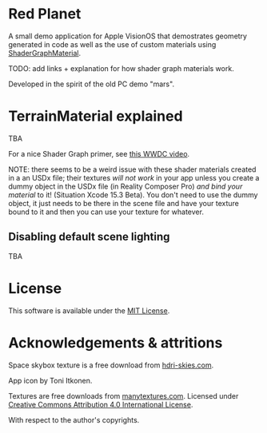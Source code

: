 # Red Planet

A small demo application for Apple VisionOS that demostrates geometry generated in code as well as the use of custom materials using [ShaderGraphMaterial](TBD).

TODO: add links + explanation for how shader graph materials work.

Developed in the spirit of the old PC demo "mars".

# TerrainMaterial explained

TBA

For a nice Shader Graph primer, see [this WWDC video](https://developer.apple.com/videos/play/wwdc2023/10202/).

NOTE: there seems to be a weird issue with these shader materials created in a an USDx file; their textures *will not work* in your app unless you create a dummy object in the USDx file (in Reality Composer Pro) *and bind your material* to it! (Situation Xcode 15.3 Beta). You don't need to use the dummy object, it just needs to be there in the scene file and have your texture bound to it and then you can use your texture for whatever.

## Disabling default scene lighting

TBA

# License

This software is available under the [MIT License](LICENSE.md).

# Acknowledgements & attritions

Space skybox texture is a free download from [hdri-skies.com](https://hdri-skies.com/).

App icon by Toni Itkonen.

Textures are free downloads from [manytextures.com](https://www.manytextures.com/). Licensed under [Creative Commons Attribution 4.0 International License](http://creativecommons.org/licenses/by/4.0/).

With respect to the author's copyrights.
